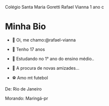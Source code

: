 Colégio Santa Maria Goretti
 Rafael Vianna 1 ano c
# Minha Bio

- 👋 Oi, me chamo:@rafael-vianna
- 👀 Tenho 17 anos 
- 🌱 Estudando no 1° ano do ensino médio..
- 🥰 A procura de novas amizades...

- ⚽️ Amo mt futebol

De: Rio de Janeiro

Morando: Maringá-pr


<!---
rafael-vianna/rafael-vianna is a ✨ special ✨ repository because its `README.md` (this file) appears on your GitHub profile.
You can click the Preview link to take a look at your changes.
--->
